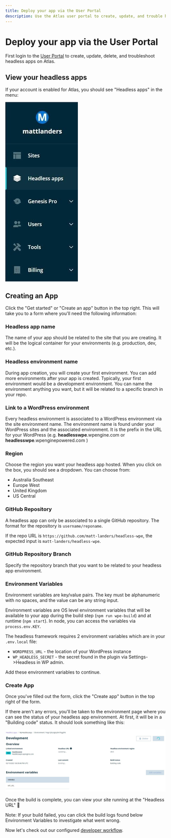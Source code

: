 ```yaml
---
title: Deploy your app via the User Portal
description: Use the Atlas user portal to create, update, and trouble headless applications.
---
```


# Deploy your app via the User Portal

First login to the [User Portal](https://my.wpengine.com) to create, update, delete, and troubleshoot headless apps on Atlas.

## View your headless apps

If your account is enabled for Atlas, you should see "Headless apps" in the menu:

![Headless Apps Menu Item](/guides/getting-started/deploy-app/portal/images/portal-menu.jpg)

## Creating an App

Click the "Get started" or "Create an app" button in the top right. This will take you to a form where you'll need the following information:

### Headless app name

The name of your app should be related to the site that you are creating. It will be the logical container for your environments (e.g. production, dev, etc.).

### Headless environment name

During app creation, you will create your first environment. You can add more environments after your app is created. Typically, your first environment would be a development environment. You can name the environment anything you want, but it will be related to a specific branch in your repo.

### Link to a WordPress environment

Every headless environment is associated to a WordPress environment via the site environment name. The environment name is found under your WordPress sites and the associated environment. It is the prefix in the URL for your WordPress (e.g. **headlesswpe**.wpengine.com or **headlesswpe**.wpenginepowered.com )

### Region

Choose the region you want your headless app hosted. When you click on the box, you should see a dropdown. You can choose from:

- Australia Southeast
- Europe West
- United Kingdom
- US Central

### GitHub Repository

A headless app can only be associated to a single GitHub repository. The format for the repository is `username/reponame`.

If the repo URL is `https://github.com/matt-landers/headless-wpe`, the expected input is `matt-landers/headless-wpe`.

### GitHub Repository Branch

Specify the repository branch that you want to be related to your headless app environment.

### Environment Variables

Environment variables are key/value pairs. The key must be alphanumeric with no spaces, and the value can be any string input.

Environment variables are OS level environment variables that will be available to your app during the build step (`npm run wpe-build`) and at runtime (`npm start`). In node, you can access the variables via `process.env.KEY`.

The headless framework requires 2 environment variables which are in your `.env.local` file:

- `WORDPRESS_URL` - the location of your WordPress instance
- `WP_HEADLESS_SECRET` - the secret found in the plugin via Settings->Headless in WP admin.

Add these environment variables to continue.

### Create App

Once you've filled out the form, click the "Create app" button in the top right of the form.

If there aren't any errors, you'll be taken to the environment page where you can see the status of your headless app environment. At first, it will be in a "Building code" status. It should look something like this:

![Headless App Building](/guides/getting-started/deploy-app/portal/images/portal-app-building.jpg)

Once the build is complete, you can view your site running at the "Headless URL" :tada:

Note: If your build failed, you can click the build logs found below Environment Variables to investigate what went wrong.

Now let's check out our configured [developer workflow](/guides/getting-started/workflow).
